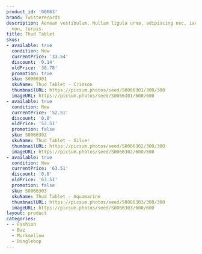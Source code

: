 ```yaml
---
product_id: '00663'
brand: Twisterecords
description: Aenean vestibulum. Nullam ligula urna, adipiscing nec, iaculis ut, elementum
  non, turpis.
title: Thud Tablet
skus:
- available: true
  condition: New
  currentPrice: '33.54'
  discount: '0.14'
  oldPrice: '38.78'
  promotion: true
  sku: S0066301
  skuName: Thud Tablet - Crimson
  thumbnailURL: https://picsum.photos/seed/S0066301/300/300
  imageURL: https://picsum.photos/seed/S0066301/600/600
- available: true
  condition: New
  currentPrice: '52.51'
  discount: '0.0'
  oldPrice: '52.51'
  promotion: false
  sku: S0066302
  skuName: Thud Tablet - Silver
  thumbnailURL: https://picsum.photos/seed/S0066302/300/300
  imageURL: https://picsum.photos/seed/S0066302/600/600
- available: true
  condition: New
  currentPrice: '63.51'
  discount: '0.0'
  oldPrice: '63.51'
  promotion: false
  sku: S0066303
  skuName: Thud Tablet - Aquamarine
  thumbnailURL: https://picsum.photos/seed/S0066303/300/300
  imageURL: https://picsum.photos/seed/S0066303/600/600
layout: product
categories:
- - Fashion
  - Baz
  - Murkmellow
  - Dinglebop
---
```


